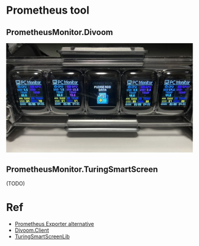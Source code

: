# Prometheus tool

## PrometheusMonitor.Divoom

![divoom](https://github.com/usausa/prometheus-tool/blob/main/Document/divoom-timegate.jpg)

## PrometheusMonitor.TuringSmartScreen

(TODO)

# Ref

- [Prometheus Exporter alternative](https://github.com/usausa/prometheus-exporter-alternative)
- [Divoom.Client](https://github.com/usausa/divoom-tool)
- [TuringSmartScreenLib](https://github.com/usausa/turing-smart-screen)
